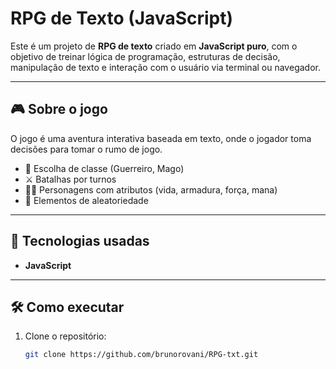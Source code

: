# RPG de Texto (JavaScript)

Este é um projeto de **RPG de texto** criado em **JavaScript puro**, com o objetivo de treinar lógica de programação, estruturas de decisão, manipulação de texto e interação com o usuário via terminal ou navegador.

---

## 🎮 Sobre o jogo

O jogo é uma aventura interativa baseada em texto, onde o jogador toma decisões para tomar o rumo de jogo.

- 📜 Escolha de classe (Guerreiro, Mago)
- ⚔️ Batalhas por turnos 
- 🧙‍♂️ Personagens com atributos (vida, armadura, força, mana)
- 🎲 Elementos de aleatoriedade

---

## 🚀 Tecnologias usadas

- **JavaScript**

---

## 🛠️ Como executar

1. Clone o repositório:
   ```bash
   git clone https://github.com/brunorovani/RPG-txt.git
